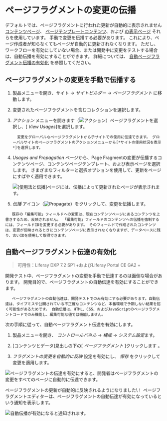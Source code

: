 # ページフラグメントの変更の伝播

デフォルトでは、ページフラグメントに行われた更新が自動的に表示されません [コンテンツページ](../../creating-pages/content-pages-overview.md)、 [ページテンプレートコンテンツ](../../creating-pages/creating-a-page-template.md)、および [の表示ページ](./creating-a-display-page-template.md) それらを使用しています。 手動で変更を伝播する必要があります。 これにより、ページ作成者が知らなくてもページが自動的に更新されなくなります。 ただし、ワークフローを有効にしていない場合、または開発中に変更をテストする場合は、自動伝播を有効にすることができます。 詳細については、 [自動ページフラグメント伝播の有効化](#enabling-automatic-page-fragment-propagation) を参照してください。

## ページフラグメントの変更を手動で伝播する

1.  製品メニューを開き、サイト → *サイトビルダー* → *ページフラグメント* に移動します。

2.  変更されたページフラグメントを含むコレクションを選択します。

3.  *アクション* メニューを開きます（![アクション](../../../images/icon-actions.png)）ページフラグメントを選択し、[ *View Usages*]を選択します。

    ``` note::
      変更をグローバルなページフラグメントから子サイトでの使用に伝達できます。 グローバルサイトのページフラグメントのアクションメニューから[*サイトの使用状況を表示*]を選択します。
    ```

4.  *Usages and Propagation* ページから、Page Fragmentの変更が伝播するコンテンツページ、コンテンツページテンプレート、および表示ページを選択します。 さまざまなフィルターと選択オプションを使用して、更新をページにすばやく適用できます。

    ![[使用法と伝播]ページには、伝播によって更新されたページが表示されます。](./propagating-fragment-changes/images/01.png)

5.  *伝播* アイコン（![Propagate](../../../images/icon-propagate.png)）をクリックして、変更を伝播します。

<!-- end list -->

``` note::
   既存の「編集可能」フィールドへの変更は、現在コンテンツページにあるコンテンツを上書きするため、反映されません。 「編集可能」フィールドのコンテンツへの伝播を強制するには、フィールドIDを変更する必要があります。 そのフィールドで作成されたコンテンツは、変更が反映されるときにコンテンツページに表示されなくなりますが、データベースに残り、古いIDを使用して取得できます。
```

## 自動ページフラグメント伝達の有効化

> 可用性：Liferay DXP 7.2 SP1 +およびLiferay Portal CE GA2 +

開発テスト中、ページフラグメントの変更を手動で伝達するのは面倒な場合があります。 開発目的で、ページフラグメントの自動伝達を有効にすることができます。

``` warning::
   ページフラグメントの自動伝達は、開発テストでのみ有効にする必要があります。自動伝達は、タイプミスや公開されている不正確なコンテンツなど、本番環境で予期しない結果を招く可能性があるためです。 自動伝播は、HTML、CSS、およびJavaScriptのページフラグメントコードでのみ機能し、編集可能な値では機能しません。
```

次の手順に従って、自動ページフラグメント伝達を有効にします。

1.  製品メニューを開き、 *コントロールパネル* → *構成* → *システム設定*ます。

2.  [コンテンツとデータ]見出しの下の[ *ページフラグメント* ]クリックします 。

3.  *フラグメントの変更を自動的に反映* 設定を有効にし、 *保存* をクリックして変更を適用します。

![ページフラグメントの伝達を有効にすると、開発者はページフラグメントの変更をすべてのページに自動的に伝達できます。](./propagating-fragment-changes/images/02.png)

ページフラグメントの更新が自動的に反映されるようになりました\！ ページフラグメントエディターは、ページフラグメントの自動伝達が有効になっているという通知を表示します。

![自動伝播が有効になると通知されます。](./propagating-fragment-changes/images/03.png)
